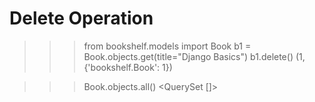 # Delete Operation

>>> from bookshelf.models import Book
>>> b1 = Book.objects.get(title="Django Basics")
>>> b1.delete()
(1, {'bookshelf.Book': 1})

>>> Book.objects.all()
<QuerySet []>

